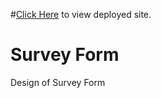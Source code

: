 #[Click Here](https://survey-form-sandeep.netlify.app/) to view deployed site.

# Survey Form 

Design of Survey Form
